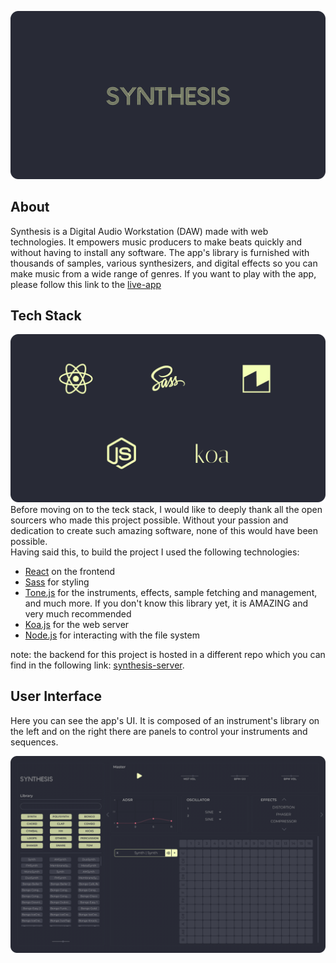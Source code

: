 ![og-synthesis](https://github.com/CxGarcia/synthesis/blob/master/resources/og-synthesis.png)
## About
Synthesis is a Digital Audio Workstation (DAW) made with web technologies. It empowers music producers to make beats quickly and without having to install any software. The app's library is furnished with thousands of samples, various synthesizers, and digital effects so you can make music from a wide range of genres. If you want to play with the app, please follow this link to the <a href="https://cxgarcia.com/synthesis/" target="_blank">live-app</a>

## Tech Stack
![tech-stack](https://github.com/CxGarcia/synthesis/blob/master/resources/tech-stack.png)
Before moving on to the teck stack, I would like to deeply thank all the open sourcers who made this project possible. Without your passion and dedication to create such amazing software, none of this would have been possible.
\
Having said this, to build the project I used the following technologies:
- [React](https://reactjs.org/) on the frontend
- [Sass](https://sass-lang.com/) for styling
- [Tone.js](https://tonejs.github.io/) for the instruments, effects, sample fetching and management, and much more. If you don't know this library yet, it is AMAZING and very much recommended
- [Koa.js](https://koajs.com/) for the web server
- [Node.js](https://nodejs.org/en/) for interacting with the file system

note: the backend for this project is hosted in a different repo which you can find in the following link: [synthesis-server](https://github.com/CxGarcia/synthesis-server).


## User Interface
Here you can see the app's UI. It is composed of an instrument's library on the left and on the right there are panels to control your instruments and sequences.
 
![synthesis-ui](https://github.com/CxGarcia/synthesis/blob/master/resources/synthesis-ui.png)
